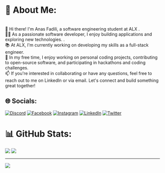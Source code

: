 # 💫 About Me:
<br>👋 Hi there! I'm Anas Fadili, a software engineering student at ALX .<br>👨‍💻 As a passionate software developer, I enjoy building applications and exploring new technologies. .<br>📚 At ALX, I'm currently working on developing my skills as a full-stack engineer.<br>🚀 In my free time, I enjoy working on personal coding projects, contributing to open-source software, and participating in hackathons and coding challenges.<br>📫 If you're interested in collaborating or have any questions, feel free to reach out to me on LinkedIn or via email. Let's connect and build something great together!


## 🌐 Socials:
[![Discord](https://img.shields.io/badge/Discord-%237289DA.svg?logo=discord&logoColor=white)](https://discord.gg/anasfadili#3619) [![Facebook](https://img.shields.io/badge/Facebook-%231877F2.svg?logo=Facebook&logoColor=white)](https://facebook.com/anas.fadili.50115) [![Instagram](https://img.shields.io/badge/Instagram-%23E4405F.svg?logo=Instagram&logoColor=white)](https://instagram.com/0anas_) [![LinkedIn](https://img.shields.io/badge/LinkedIn-%230077B5.svg?logo=linkedin&logoColor=white)](https://linkedin.com/in/anas-fadili-180ba91a9) [![Twitter](https://img.shields.io/badge/Twitter-%231DA1F2.svg?logo=Twitter&logoColor=white)](https://twitter.com/0anas__) 
# 📊 GitHub Stats:
![](https://github-readme-stats.vercel.app/api?username=AnasThesuper&theme=dark&hide_border=false&include_all_commits=false&count_private=false)
![](https://github-readme-streak-stats.herokuapp.com/?user=AnasThesuper&theme=dark&hide_border=false)

---
[![](https://visitcount.itsvg.in/api?id=AnasThesuper&icon=5&color=12)](https://visitcount.itsvg.in)

<!-- Proudly created with GPRM ( https://gprm.itsvg.in ) -->
